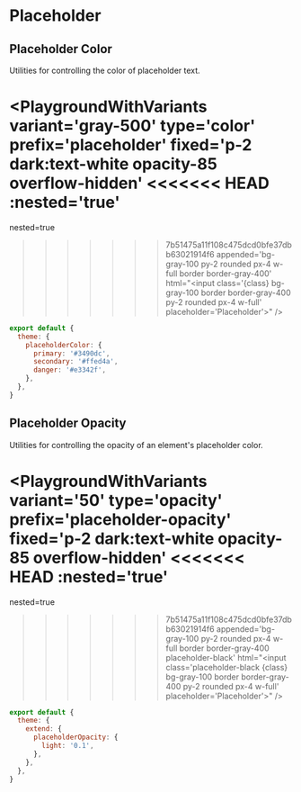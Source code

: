 # Placeholder

## Placeholder Color

Utilities for controlling the color of placeholder text.

<PlaygroundWithVariants
  variant='gray-500'
  type='color'
  prefix='placeholder'
  fixed='p-2 dark:text-white opacity-85 overflow-hidden'
<<<<<<< HEAD
  :nested='true'
=======
  nested=true
>>>>>>> 7b51475a11f108c475dcd0bfe37dbb63021914f6
  appended='bg-gray-100 py-2 rounded px-4 w-full border border-gray-400'
  html="&lt;input class='{class} bg-gray-100 border border-gray-400 py-2 rounded px-4 w-full' placeholder='Placeholder'&gt;"
/>

<Customizing>

```js windi.config.js
export default {
  theme: {
    placeholderColor: {
      primary: '#3490dc',
      secondary: '#ffed4a',
      danger: '#e3342f',
    },
  },
}
```

</Customizing>

## Placeholder Opacity

Utilities for controlling the opacity of an element's placeholder color.

<PlaygroundWithVariants
  variant='50'
  type='opacity'
  prefix='placeholder-opacity'
  fixed='p-2 dark:text-white opacity-85 overflow-hidden'
<<<<<<< HEAD
  :nested='true'
=======
  nested=true
>>>>>>> 7b51475a11f108c475dcd0bfe37dbb63021914f6
  appended='bg-gray-100 py-2 rounded px-4 w-full border border-gray-400 placeholder-black'
  html="&lt;input class='placeholder-black {class} bg-gray-100 border border-gray-400 py-2 rounded px-4 w-full' placeholder='Placeholder'&gt;"
/>

<Customizing>

```js windi.config.js
export default {
  theme: {
    extend: {
      placeholderOpacity: {
        light: '0.1',
      },
    },
  },
}
```

</Customizing>
